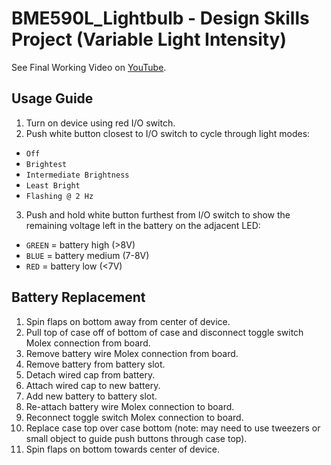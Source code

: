 # BME590L_Lightbulb - Design Skills Project (Variable Light Intensity)

See Final Working Video on [YouTube](https://youtu.be/NFrjT-VMIhY).

## Usage Guide
1. Turn on device using red I/O switch.
2. Push white button closest to I/O switch to cycle through light modes:
+ `Off`
+ `Brightest`
+ `Intermediate Brightness`
+ `Least Bright`
+ `Flashing @ 2 Hz`
3. Push and hold white button furthest from I/O switch to show the remaining voltage left in the battery on the adjacent LED:
+ `GREEN` = battery high (>8V)
+ `BLUE` = battery medium (7-8V)
+ `RED` = battery low (<7V)

## Battery Replacement
1. Spin flaps on bottom away from center of device.
2. Pull top of case off of bottom of case and disconnect toggle switch Molex connection from board.
3. Remove battery wire Molex connection from board.
4. Remove battery from battery slot.
5. Detach wired cap from battery.
6. Attach wired cap to new battery.
7. Add new battery to battery slot.
8. Re-attach battery wire Molex connection to board.
9. Reconnect toggle switch Molex connection to board.
10. Replace case top over case bottom (note: may need to use tweezers or small object to guide push buttons through case top).
11. Spin flaps on bottom towards center of device.
